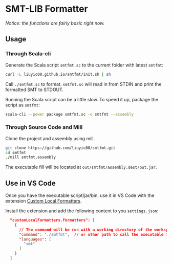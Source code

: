# SMT-LIB Formatter

*Notice: the functions are fairly basic right now.*

## Usage

### Through Scala-cli

Generate the Scala script `smtfmt.sc` to the current folder with latest
`smtfmt`:

```bash
curl -L liuyic00.github.io/smtfmt/init.sh | sh
```

Call `./smtfmt.sc` to format.
`smtfmt.sc` will read in from STDIN and print the formatted SMT to STDOUT.

Running the Scala script can be a little slow.
To speed it up, package the script as `smtfmt`:

``` bash
scala-cli --power package smtfmt.sc -o smtfmt --assembly
```

### Through Source Code and Mill

Clone the project and assembly using mill.

```bash
git clone https://github.com/liuyic00/smtfmt.git
cd smtfmt
./mill smtfmt.assembly
```

The executable fill will be located at `out/smtfmt/assembly.dest/out.jar`.

## Use in VS Code

Once you have the executable script/jar/bin, use it in VS Code with the
extension
[Custom Local Formatters](https://marketplace.visualstudio.com/items?itemName=jkillian.custom-local-formatters).

Install the extension and add the following content to you `settings.json`:

```json
  "customLocalFormatters.formatters": [
    {
      // The command will be run with a working directory of the workspace root.
      "command": "./smtfmt",  // or other path to call the executable file.
      "languages": [
        "smt"
      ]
    }
  ]
```
